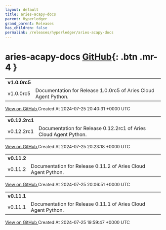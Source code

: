 ```yaml
---
layout: default
title: aries-acapy-docs
parent: Hyperledger
grand_parent: Releases
has_children: false
permalink: /releases/hyperledger/aries-acapy-docs
---
```


# aries-acapy-docs <span class="fs-3 right-align">[GitHub](https://github.com/hyperledger/aries-acapy-docs){: .btn .mr-4 }</span>


<div>
    <table>
        <tr>
            <td colspan="2">
                <b>
                    v1.0.0rc5
                </b>
            </td>
        </tr>
        <tr>
            <td>
                <span class="chip">
                    v1.0.0rc5
                </span>
            </td>
            <td>
                Documentation for Release 1.0.0rc5 of Aries Cloud Agent Python.
            </td>
        </tr>
    </table>
    <a href="https://github.com/hyperledger/aries-acapy-docs/releases/tag/v1.0.0rc5" class=".btn">
        View on GitHub
    </a>
    <span class="right-align">
        Created At 2024-07-25 20:40:31 +0000 UTC
    </span>
</div>

<div>
    <table>
        <tr>
            <td colspan="2">
                <b>
                    v0.12.2rc1
                </b>
            </td>
        </tr>
        <tr>
            <td>
                <span class="chip">
                    v0.12.2rc1
                </span>
            </td>
            <td>
                Documentation for Release 0.12.2rc1 of Aries Cloud Agent Python.
            </td>
        </tr>
    </table>
    <a href="https://github.com/hyperledger/aries-acapy-docs/releases/tag/v0.12.2rc1" class=".btn">
        View on GitHub
    </a>
    <span class="right-align">
        Created At 2024-07-25 20:23:18 +0000 UTC
    </span>
</div>

<div>
    <table>
        <tr>
            <td colspan="2">
                <b>
                    v0.11.2
                </b>
            </td>
        </tr>
        <tr>
            <td>
                <span class="chip">
                    v0.11.2
                </span>
            </td>
            <td>
                Documentation for Release 0.11.2 of Aries Cloud Agent Python.
            </td>
        </tr>
    </table>
    <a href="https://github.com/hyperledger/aries-acapy-docs/releases/tag/v0.11.2" class=".btn">
        View on GitHub
    </a>
    <span class="right-align">
        Created At 2024-07-25 20:06:51 +0000 UTC
    </span>
</div>

<div>
    <table>
        <tr>
            <td colspan="2">
                <b>
                    v0.11.1
                </b>
            </td>
        </tr>
        <tr>
            <td>
                <span class="chip">
                    v0.11.1
                </span>
            </td>
            <td>
                Documentation for Release 0.11.1 of Aries Cloud Agent Python.
            </td>
        </tr>
    </table>
    <a href="https://github.com/hyperledger/aries-acapy-docs/releases/tag/v0.11.1" class=".btn">
        View on GitHub
    </a>
    <span class="right-align">
        Created At 2024-07-25 19:59:47 +0000 UTC
    </span>
</div>

